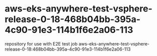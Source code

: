 # aws-eks-anywhere-test-vsphere-release-0-18-468b04bb-395a-4c90-91e3-114b1f6e2a06-113
repository for use with E2E test job aws-eks-anywhere-test-vsphere-release-0-18:468b04bb-395a-4c90-91e3-114b1f6e2a06-113
